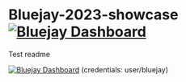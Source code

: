 # Bluejay-2023-showcase [![Bluejay Dashboard](https://img.shields.io/badge/Bluejay-Dashboard_L0-blue.svg)](http://dashboard.bluejay.governify.io/dashboard/script/dashboardLoader.js?dashboardURL=https://reporter.bluejay.governify.io/api/v4/dashboards/tpa-Bluejay-2023-showcase-GH-governifyauditor_Bluejay-2023-showcase/main)
Test readme

[![Bluejay Dashboard](https://img.shields.io/badge/Bluejay-PSG2_2023_24-blue.svg)](http://dashboard.bluejay.governify.io/dashboard/script/dashboardLoader.js?dashboardURL=https://reporter.bluejay.governify.io/api/v4/dashboards/tpa-PSG2-2023-GH-gii-is-psg2_psg2-2223-g2-24/main) (credentials: user/bluejay)
